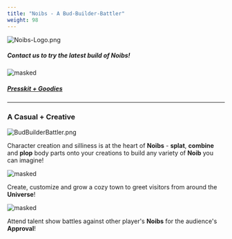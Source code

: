 ```yaml
---
title: "Noibs - A Bud-Builder-Battler"
weight: 98
---
```

![Noibs-Logo.png](images/Noibs-Logo.png)

##### Contact us to try the latest build of Noibs! 
##### <a href="https://store.steampowered.com/dev/oddlark"> <i class="fa-brands fa-steam"></i></a>     <a href="https://bsky.app/profile/oddlark.com"><i class="fa-brands fa-bluesky"></i></a>     <a href="https://www.linkedin.com/company/oddlark/"> <i class="fa-brands fa-linkedin"></i></a>

![masked](/images/WardrobeGif.gif)

##### [Presskit + Goodies](https://drive.google.com/drive/folders/1zidCV8IT0qdyPJQIqpHSbWYummEk4De7?usp=drive_link)

------------------------------------
### A Casual + Creative
![BudBuilderBattler.png](images/BudBuilderBattler.png)

Character creation and silliness is at the heart of **Noibs** - **splat**, **combine** and **plop** body parts onto your creations to build any variety of **Noib** you can imagine!

![masked](/images/Hub.gif)

Create, customize and grow a cozy town to greet visitors from around the **Universe**!

![masked](/images/TalentShow.gif)

Attend talent show battles against other player's **Noibs** for the audience's **Approval**!


